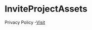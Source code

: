 # InviteProjectAssets
Privacy Policy 
  -[Visit](https://sameer-shahzada.github.io/InviteProjectAssets/invitePrivacy.html)
